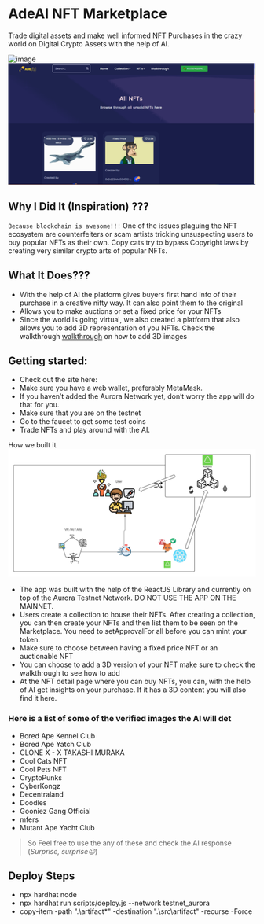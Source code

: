 # AdeAI NFT Marketplace

Trade digital assets and make well informed NFT Purchases in the crazy world on Digital Crypto Assets with the help of AI.

<!---Add Image here --->
![image](https://raw.githubusercontent.com/Bayurzx/adeai/master/screenshots/5_Virtual_3D.gif)
![image](https://raw.githubusercontent.com/Bayurzx/adeai/master/screenshots/6_AI_Test.gif)


## Why I Did It (Inspiration) ???
`Because blockchain is awesome!!!`
One of the issues plaguing the NFT ecosystem are counterfeiters or scam artists tricking unsuspecting users to buy popular NFTs as their own. Copy cats try to bypass Copyright laws by creating very similar crypto arts of popular NFTs. 

## What It Does???
- With the help of AI the platform gives buyers first hand info of their purchase in a creative nifty way. It can also point them to the original
- Allows you to make auctions or set a fixed price for your NFTs
- Since the world is going virtual, we also created a platform that also allows you to add 3D representation of you NFTs. Check the walkthrough [walkthrough](https://adeai-walkthrough.netlify.app)  on how to add 3D images

## Getting started:
- Check out the site here:
- Make sure you have a web wallet, preferably MetaMask.
- If you haven’t added the Aurora Network yet, don’t worry the app will do that for you.
- Make sure that you are on the testnet
- Go to the faucet to get some test coins
- Trade NFTs and play around with the AI.



How we built it
![image](https://raw.githubusercontent.com/Bayurzx/adeai/master/screenshots/architecture.png)

- The app was built with the help of the ReactJS Library and currently on top of the Aurora Testnet Network. DO NOT USE THE APP ON THE MAINNET.
- Users create a collection to house their NFTs. After creating a collection, you can then create your NFTs and then list them to be seen on the Marketplace. You need to setApprovalFor all before you can mint your token.
- Make sure to choose between having a fixed price NFT or an auctionable NFT
- You can choose to add a 3D version of your NFT make sure to check the walkthrough to see how to add
- At the NFT detail page where you can buy NFTs, you can, with the help of AI get insights on your purchase. If it has a 3D content you will also find it here.

### Here is a list of some of the verified images the AI will det
- Bored Ape Kennel Club
- Bored Ape Yatch Club
- CLONE X - X TAKASHI MURAKA
- Cool Cats NFT
- Cool Pets NFT
- CryptoPunks
- CyberKongz
- Decentraland
- Doodles
- Gooniez Gang Official
- mfers
- Mutant Ape Yacht Club

>  So Feel free to use the any of these and check the AI response (*Surprise, surprise😉*)


## Deploy Steps
- npx hardhat node
- npx hardhat run scripts/deploy.js --network testnet_aurora
- copy-item -path ".\artifact\*" -destination ".\src\artifact\" -recurse -Force

